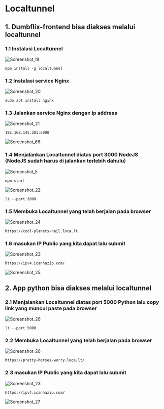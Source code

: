 # Localtunnel
## 1. Dumbflix-frontend bisa diakses melalui localtunnel
### 1.1 Instalasi Localtunnel
![Screenshot_19](https://github.com/wilsonakbar/devops18-dumbways-WilsonAkbar/assets/132327628/dd2041a9-8c30-4098-bbe1-8cfea6d65503)
```
npm install -g localtunnel
```
### 1.2 Instalasi service Nginx
![Screenshot_20](https://github.com/wilsonakbar/devops18-dumbways-WilsonAkbar/assets/132327628/2d3a1949-86b1-4e13-886d-764bb250fd65)
```
sudo apt install nginx
```
### 1.3 Jalankan service Nginx dengan ip address
![Screenshot_21](https://github.com/wilsonakbar/devops18-dumbways-WilsonAkbar/assets/132327628/89cd9408-1a54-4306-bec3-e0347aa8297c)
```
192.168.145.201:5000
```
![Screenshot_66](https://github.com/wilsonakbar/devops18-dumbways-WilsonAkbar/assets/132327628/e9c4cf8d-69a6-4c25-94e5-7e47c797cddf)
### 1.4 Menjalankan Localtunnel diatas port 3000 NodeJS (NodeJS sudah harus di jalankan terlebih dahulu)
![Screenshot_5](https://github.com/wilsonakbar/devops18-dumbways-WilsonAkbar/assets/132327628/9aaa3684-1e4f-41fc-90a1-798b637cefdd)
```
npm start
```
![Screenshot_22](https://github.com/wilsonakbar/devops18-dumbways-WilsonAkbar/assets/132327628/d84bd5d9-81e4-4754-85d1-323bb07899c5)
```
lt --port 3000
```
### 1.5 Membuka Localtunnel yang telah berjalan pada browser
![Screenshot_24](https://github.com/wilsonakbar/devops18-dumbways-WilsonAkbar/assets/132327628/7566238b-2df9-491e-8aa9-6dfc78e6f396)
```
https://cool-planets-nail.loca.lt
```
### 1.6 masukan IP Public yang kita dapat lalu submit
![Screenshot_23](https://github.com/wilsonakbar/devops18-dumbways-WilsonAkbar/assets/132327628/af6f86b4-202a-40fe-800b-db7bdd7db6ea)
```
https://ipv4.icanhazip.com/
```
![Screenshot_25](https://github.com/wilsonakbar/devops18-dumbways-WilsonAkbar/assets/132327628/e69666b2-dc8a-4f3f-87fd-5e2d124793a8)
## 2. App python bisa diakses melalui localtunnel
### 2.1 Menjalankan Localtunnel diatas port 5000 Python lalu copy link yang muncul paste pada browser
![Screenshot_26](https://github.com/wilsonakbar/devops18-dumbways-WilsonAkbar/assets/132327628/c32f9623-940f-4ab1-9d21-75299cfbf996)
```
lt --port 5000
```
### 2.2 Membuka Localtunnel yang telah berjalan pada browser
![Screenshot_26](https://github.com/wilsonakbar/devops18-dumbways-WilsonAkbar/assets/132327628/3fcd1e3d-b825-4759-8b1e-060422db3772)
```
https://pretty-horses-worry.loca.lt/
```
### 2.3 masukan IP Public yang kita dapat lalu submit
![Screenshot_23](https://github.com/wilsonakbar/devops18-dumbways-WilsonAkbar/assets/132327628/af6f86b4-202a-40fe-800b-db7bdd7db6ea)
```
https://ipv4.icanhazip.com/
```
![Screenshot_27](https://github.com/wilsonakbar/devops18-dumbways-WilsonAkbar/assets/132327628/dd798da4-7828-4095-8489-c6bc9eb049ce)
